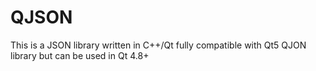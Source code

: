 QJSON
=====

This is a JSON library written in C++/Qt fully compatible with Qt5 QJON library but can be used in Qt 4.8+ 
